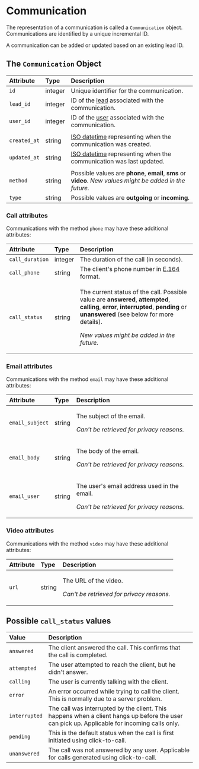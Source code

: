# Communication

The representation of a communication is called a `Communication` object.  
Communications are identified by a unique incremental ID.  
  
A communication can be added or updated based on an existing lead ID.

## The `Communication` Object

| **Attribute** | **Type** | **Description** |
| :--- | :--- | :--- |
| `id` | integer | Unique identifier for the communication. |
| `lead_id` | integer | ID of the [lead](lead.md) associated with the communication. |
| `user_id` | integer | ID of the [user](user.md) associated with the communication. |
|  |  |  |
| `created_at` | string | [ISO datetime](https://en.wikipedia.org/wiki/ISO_8601) representing when the communication was created. |
| `updated_at` | string | [ISO datetime](https://en.wikipedia.org/wiki/ISO_8601) representing when the communication was last updated. |
|  |  |  |
| `method` | string | Possible values are **phone**, **email**, **sms** or **video**.  _New values might be added in the future._ |
| `type` | string | Possible values are **outgoing** or **incoming**. |

### Call attributes

Communications with the method `phone` may have these additional attributes:

<table>
  <thead>
    <tr>
      <th style="text-align:left"><b>Attribute</b>
      </th>
      <th style="text-align:left"><b>Type</b>
      </th>
      <th style="text-align:left"><b>Description</b>
      </th>
    </tr>
  </thead>
  <tbody>
    <tr>
      <td style="text-align:left"><code>call_duration</code>
      </td>
      <td style="text-align:left">integer</td>
      <td style="text-align:left">The duration of the call (in seconds).</td>
    </tr>
    <tr>
      <td style="text-align:left"><code>call_phone</code>
      </td>
      <td style="text-align:left">string</td>
      <td style="text-align:left">The client&apos;s phone number in <a href="https://www.twilio.com/docs/glossary/what-e164">E.164</a> format.</td>
    </tr>
    <tr>
      <td style="text-align:left"><code>call_status</code>
      </td>
      <td style="text-align:left">string</td>
      <td style="text-align:left">
        <p>The current status of the call. Possible value are <b>answered</b>, <b>attempted</b>, <b>calling</b>, <b>error</b>, <b>interrupted</b>, <b>pending </b>or <b>unanswered</b> (see
          below for more details).</p>
        <p><em>New values might be added in the future.</em>
        </p>
      </td>
    </tr>
  </tbody>
</table>

### Email attributes

Communications with the method `email` may have these additional attributes:

<table>
  <thead>
    <tr>
      <th style="text-align:left">Attribute</th>
      <th style="text-align:left">Type</th>
      <th style="text-align:left">Description</th>
    </tr>
  </thead>
  <tbody>
    <tr>
      <td style="text-align:left"><code>email_subject</code>
      </td>
      <td style="text-align:left">string</td>
      <td style="text-align:left">
        <p>The subject of the email.</p>
        <p><em>Can&apos;t be retrieved for privacy reasons.</em>
        </p>
      </td>
    </tr>
    <tr>
      <td style="text-align:left"><code>email_body</code>
      </td>
      <td style="text-align:left">string</td>
      <td style="text-align:left">
        <p>The body of the email.</p>
        <p><em>Can&apos;t be retrieved for privacy reasons.</em>
        </p>
      </td>
    </tr>
    <tr>
      <td style="text-align:left"><code>email_user</code>
      </td>
      <td style="text-align:left">string</td>
      <td style="text-align:left">
        <p>The user&apos;s email address used in the email.</p>
        <p><em>Can&apos;t be retrieved for privacy reasons.</em>
        </p>
      </td>
    </tr>
  </tbody>
</table>

### Video attributes

Communications with the method `video` may have these additional attributes:

<table>
  <thead>
    <tr>
      <th style="text-align:left">Attribute</th>
      <th style="text-align:left">Type</th>
      <th style="text-align:left">Description</th>
    </tr>
  </thead>
  <tbody>
    <tr>
      <td style="text-align:left"><code>url</code>
      </td>
      <td style="text-align:left">string</td>
      <td style="text-align:left">
        <p>The URL of the video.</p>
        <p><em>Can&apos;t be retrieved for privacy reasons.</em>
        </p>
      </td>
    </tr>
  </tbody>
</table>

## Possible `call_status` values

| Value | Description |
| :--- | :--- |
| `answered` | The client answered the call. This confirms that the call is completed. |
| `attempted` | The user attempted to reach the client, but he didn't answer. |
| `calling` | The user is currently talking with the client. |
| `error` | An error occurred while trying to call the client. This is normally due to a server problem. |
| `interrupted` | The call was interrupted by the client. This happens when a client hangs up before the user can pick up. Applicable for incoming calls only. |
| `pending` | This is the default status when the call is first initiated using click-to-call. |
| `unanswered` | The call was not answered by any user. Applicable for calls generated using click-to-call. |

